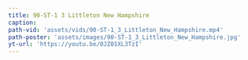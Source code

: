 ```yaml
---
title: 90-ST-1 3 Littleton New Hampshire
caption:
path-vid: 'assets/vids/90-ST-1_3_Littleton_New_Hampshire.mp4'
path-poster: 'assets/images/90-ST-1_3_Littleton_New_Hampshire.jpg'
yt-url: 'https://youtu.be/0JZ01XL3TzI'
---
```

